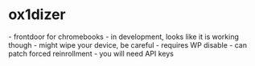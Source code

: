 # ox1dizer

\- frontdoor for chromebooks
\- in development, looks like it is working though
\- might wipe your device, be careful
\- requires WP disable
\- can patch forced reinrollment
\- you will need API keys
